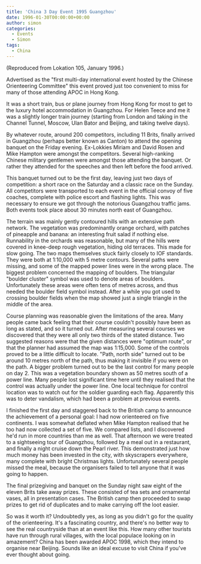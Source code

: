 ```yaml
---
title: 'China 3 Day Event 1995 Guangzhou'
date: 1996-01-30T00:00:00+00:00
author: simon
categories:
  - Events
  - Simon
tags:
  - China
---
```


(Reproduced from Lokation 105, January 1996.)

Advertised as the "first multi-day international event hosted by the Chinese Orienteering Committee" this event proved just too convenient to miss for many of those attending APOC in Hong Kong.

<!--more-->

It was a short train, bus or plane journey from Hong Kong for most to get to the luxury hotel accommodation in Guangzhou. For Helen Teece and me it was a slightly longer train journey (starting from London and taking in the Channel Tunnel, Moscow, Ulan Bator and Beijing, and taking twelve days).

By whatever route, around 200 competitors, including 11 Brits, finally arrived in Guangzhou (perhaps better known as Canton) to attend the opening banquet on the Friday evening. Ex-Lokkies Miriam and David Rosen and Mike Hampton were amongst the competitors. Several high-ranking Chinese military gentlemen were amongst those attending the banquet. Or rather they attended for the speeches and then left before the food arrived.

This banquet turned out to be the first day, leaving just two days of competition: a short race on the Saturday and a classic race on the Sunday. All competitors were transported to each event in the official convoy of five coaches, complete with police escort and flashing lights. This was necessary to ensure we got through the notorious Guangzhou traffic jams. Both events took place about 30 minutes north east of Guangzhou.

The terrain was mainly gently contoured hills with an extensive path network. The vegetation was predominantly orange orchard, with patches of pineapple and banana: an interesting fruit salad if nothing else. Runnability in the orchards was reasonable, but many of the hills were covered in knee-deep rough vegetation, hiding old terraces. This made for slow going. The two maps themselves stuck fairly closely to IOF standards. They were both at 1:10,000 with 5 metre contours. Several paths were missing, and some of the mapped power lines were in the wrong place. The biggest problem concerned the mapping of boulders. The triangular "boulder cluster" symbol was used to denote areas of boulders. Unfortunately these areas were often tens of metres across, and thus needed the boulder field symbol instead. After a while you got used to crossing boulder fields when the map showed just a single triangle in the middle of the area.

Course planning was reasonable given the limitations of the area. Many people came back feeling that their course couldn't possibly have been as long as stated, and so it turned out. After measuring several courses we discovered that they were all only two thirds of the stated distance. Two suggested reasons were that the given distances were "optimum route", or that the planner had assumed the map was 1:15,000. Some of the controls proved to be a little difficult to locate. "Path, north side" turned out to be around 10 metres north of the path, thus making it invisible if you were on the path. A bigger problem turned out to be the last control for many people on day 2. This was a vegetation boundary shown as 50 metres south of a power line. Many people lost significant time here until they realised that the control was actually under the power line. One local technique for control location was to watch out for the soldier guarding each flag. Apparently this was to deter vandalism, which had been a problem at previous events.

I finished the first day and staggered back to the British camp to announce the achievement of a personal goal: I had now orienteered on five continents. I was somewhat deflated when Mike Hampton realised that he too had now collected a set of five. We compared lists, and I discovered he'd run in more countries than me as well. That afternoon we were treated to a sightseeing tour of Guangzhou, followed by a meal out in a restaurant, and finally a night cruise down the Pearl river. This demonstrated just how much money has been invested in the city, with skyscrapers everywhere, many complete with bright Christmas lights. Unfortunately several people missed the meal, because the organisers failed to tell anyone that it was going to happen.

The final prizegiving and banquet on the Sunday night saw eight of the eleven Brits take away prizes. These consisted of tea sets and ornamental vases, all in presentation cases. The British camp then proceeded to swap prizes to get rid of duplicates and to make carrying off the loot easier.

So was it worth it? Undoubtedly yes, as long as you didn't go for the quality of the orienteering. It's a fascinating country, and there's no better way to see the real countryside than at an event like this. How many other tourists have run through rural villages, with the local populace looking on in amazement? China has been awarded APOC 1998, which they intend to organise near Beijing. Sounds like an ideal excuse to visit China if you've ever thought about going.

